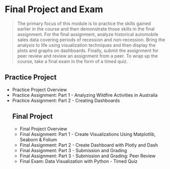 # Final Project and Exam
> The primary focus of this module is to practice the skills gained earlier in the course and then demonstrate those skills in the final assignment. For the final assignment, analyze historical automobile sales data covering periods of recession and non-recession. Bring the analysis to life using visualization techniques and then display the plots and graphs on dashboards. Finally, submit the assignment for peer review and review an assignment from a peer. To wrap up the course, take a final exam in the form of a timed quiz.
## Practice Project
- Practice Project Overview
- Practice Assignment: Part 1 - Analyzing Wildfire Activities in Australia
- Practice Assignment: Part 2 - Creating Dashboards
  ## Final Project
  - Final Project Overview
  - Final Assignment: Part 1 - Create Visualizations Using Matplotlib, Seaborn & Folium
  - Final Assignment: Part 2 - Create Dashboard with Plotly and Dash
  - Final Assignment: Part 3 - Submission and Grading
  - Final Assignment: Part 3 - Submission and Grading: Peer Review
  - Final Exam: Data Visualization with Python - Timed Quiz
